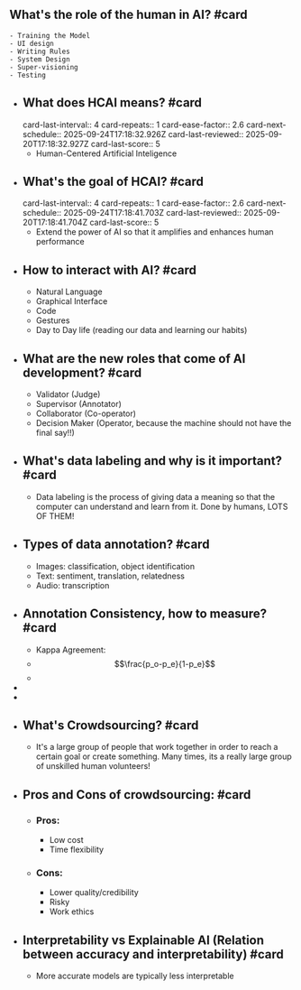 ## What's the role of the human in AI? #card
	- Training the Model
	- UI design
	- Writing Rules
	- System Design
	- Super-visioning
	- Testing
- ## What does HCAI means? #card
  card-last-interval:: 4
  card-repeats:: 1
  card-ease-factor:: 2.6
  card-next-schedule:: 2025-09-24T17:18:32.926Z
  card-last-reviewed:: 2025-09-20T17:18:32.927Z
  card-last-score:: 5
	- Human-Centered Artificial Inteligence
- ## What's the goal of HCAI? #card
  card-last-interval:: 4
  card-repeats:: 1
  card-ease-factor:: 2.6
  card-next-schedule:: 2025-09-24T17:18:41.703Z
  card-last-reviewed:: 2025-09-20T17:18:41.704Z
  card-last-score:: 5
	- Extend the power of AI so that it amplifies and enhances human performance
- ## How to interact with AI? #card
	- Natural Language
	- Graphical Interface
	- Code
	- Gestures
	- Day to Day life (reading our data and learning our habits)
- ## What are the new roles that come of AI development? #card
	- Validator (Judge)
	- Supervisor (Annotator)
	- Collaborator (Co-operator)
	- Decision Maker (Operator, because the machine should not have the final say!!)
- ## What's data labeling and why is it important? #card
	- Data labeling is the process of giving data a meaning so that the computer can understand and learn from it. Done by humans, LOTS OF THEM!
- ## Types of data annotation? #card
	- Images: classification, object identification
	- Text: sentiment, translation, relatedness
	- Audio: transcription
- ## Annotation Consistency, how to measure? #card
	- Kappa Agreement:
	- $$\frac{p_o-p_e}{1-p_e}$$
	-
-
-
- ## What's Crowdsourcing? #card
	- It's a large group of people that work together in order to reach a certain goal or create something. Many times, its a really large group of unskilled human volunteers!
- ## Pros and Cons of crowdsourcing: #card
	- ### Pros:
		- Low cost
		- Time flexibility
	- ### Cons:
		- Lower quality/credibility
		- Risky
		- Work ethics
- ## Interpretability vs Explainable AI (Relation between accuracy and interpretability) #card
	- More accurate models are typically less interpretable